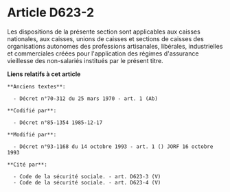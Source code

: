 # Article D623-2

Les dispositions de la présente section sont applicables aux caisses nationales, aux caisses, unions de caisses et sections
de caisses des organisations autonomes des professions artisanales, libérales, industrielles et commerciales créées pour
l'application des régimes d'assurance vieillesse des non-salariés institués par le présent titre.

**Liens relatifs à cet article**

	**Anciens textes**:

	  - Décret n°70-312 du 25 mars 1970 - art. 1 (Ab)

	**Codifié par**:

	  - Décret n°85-1354 1985-12-17

	**Modifié par**:

	  - Décret n°93-1168 du 14 octobre 1993 - art. 1 () JORF 16 octobre 1993

	**Cité par**:

	  - Code de la sécurité sociale. - art. D623-3 (V)
	  - Code de la sécurité sociale. - art. D623-4 (V)
